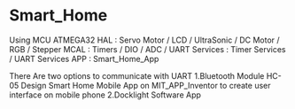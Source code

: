 # Smart_Home
Using MCU ATMEGA32
HAL : Servo Motor / LCD / UltraSonic / DC Motor / RGB / Stepper
MCAL : Timers / DIO / ADC / UART
Services : Timer Services / UART Services
APP : Smart_Home_App

There Are two options to communicate with UART 
1.Bluetooth Module HC-05 
Design Smart Home Mobile App on MIT_APP_Inventor to create user interface on mobile phone 
2.Docklight Software App 

